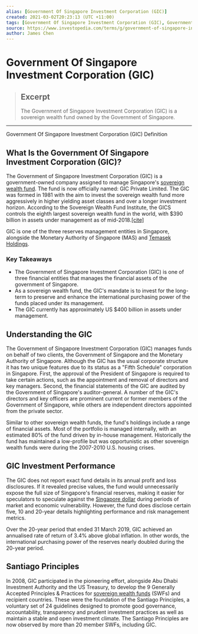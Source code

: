 ```yaml
---
alias: [Government Of Singapore Investment Corporation (GIC)]
created: 2021-03-02T20:23:13 (UTC +11:00)
tags: [Government Of Singapore Investment Corporation (GIC), Government Of Singapore Investment Corporation (GIC) Definition]
source: https://www.investopedia.com/terms/g/government-of-singapore-investment-corporation.asp
author: James Chen
---
```


# Government Of Singapore Investment Corporation (GIC)

> ## Excerpt
> The Government of Singapore Investment Corporation (GIC) is a sovereign wealth fund owned by the Government of Singapore.

---

Government Of Singapore Investment Corporation (GIC) Definition
## What Is the Government Of Singapore Investment Corporation (GIC)?

The Government of Singapore Investment Corporation (GIC) is a government-owned company assigned to manage Singapore's [sovereign wealth fund](https://www.investopedia.com/terms/s/sovereign_wealth_fund.asp). The fund is now officially named: GIC Private Limited. The GIC was formed in 1981 with the aim to invest the sovereign wealth fund more aggressively in higher yielding asset classes and over a longer investment horizon. According to the Sovereign Wealth Fund Institute, the GICS controls the eighth largest sovereign wealth fund in the world, with $390 billion in assets under management as of mid-2018.[\[cite\]](https://report.gic.com.sg/index.html)

GIC is one of the three reserves management entities in Singapore, alongside the Monetary Authority of Singapore (MAS) and [Temasek Holdings](https://www.investopedia.com/terms/t/temasek-holdings.asp).

### Key Takeaways

-   The Government of Singapore Investment Corporation (GIC) is one of three financial entities that manages the financial assets of the government of Singapore.
-   As a sovereign wealth fund, the GIC's mandate is to invest for the long-term to preserve and enhance the international purchasing power of the funds placed under its management.
-   The GIC currently has approximately US $400 billion in assets under management.

## Understanding the GIC

The Government of Singapore Investment Corporation (GIC) manages funds on behalf of two clients, the Government of Singapore and the Monetary Authority of Singapore. Although the GIC has the usual corporate structure it has two unique features due to its status as a "Fifth Schedule" corporation in Singapore. First, the approval of the President of Singapore is required to take certain actions, such as the appointment and removal of directors and key managers. Second, the financial statements of the GIC are audited by the Government of Singapore's auditor-general. A number of the GIC's directors and key officers are prominent current or former members of the Government of Singapore, while others are independent directors appointed from the private sector.

Similar to other sovereign wealth funds, the fund's holdings include a range of financial assets. Most of the portfolio is managed internally, with an estimated 80% of the fund driven by in-house management. Historically the fund has maintained a low-profile but was opportunistic as other sovereign wealth funds were during the 2007-2010 U.S. housing crises.

## GIC Investment Performance

The GIC does not report exact fund details in its annual profit and loss disclosures. If it revealed precise values, the fund would unnecessarily expose the full size of Singapore's financial reserves, making it easier for speculators to speculate against the [Singapore dollar](https://www.investopedia.com/terms/s/sgd-singapore-dollar.asp) during periods of market and economic vulnerability. However, the fund does disclose certain five, 10 and 20-year details highlighting performance and risk management metrics.

Over the 20-year period that ended 31 March 2019, GIC achieved an annualised rate of return of 3.4% above global inflation. In other words, the international purchasing power of the reserves nearly doubled during the 20-year period.

## Santiago Principles

In 2008, GIC participated in the pioneering effort, alongside Abu Dhabi Investment Authority and the US Treasury, to develop the 9 Generally Accepted Principles & Practices for [sovereign wealth funds](https://www.investopedia.com/terms/s/sovereign_wealth_fund.asp) (SWFs) and recipient countries. These were the foundation of the Santiago Principles, a voluntary set of 24 guidelines designed to promote good governance, accountability, transparency and prudent investment practices as well as maintain a stable and open investment climate. The Santiago Principles are now observed by more than 20 member SWFs, including GIC.
